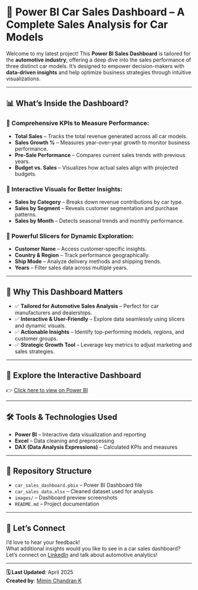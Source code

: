 # 🚗 Power BI Car Sales Dashboard – A Complete Sales Analysis for Car Models

Welcome to my latest project! This **Power BI Sales Dashboard** is tailored for the **automotive industry**, offering a deep dive into the sales performance of three distinct car models. It’s designed to empower decision-makers with **data-driven insights** and help optimize business strategies through intuitive visualizations.

---

## 📊 What’s Inside the Dashboard?

### 📌 Comprehensive KPIs to Measure Performance:
- **Total Sales** – Tracks the total revenue generated across all car models.
- **Sales Growth %** – Measures year-over-year growth to monitor business performance.
- **Pre-Sale Performance** – Compares current sales trends with previous years.
- **Budget vs. Sales** – Visualizes how actual sales align with projected budgets.

### 📌 Interactive Visuals for Better Insights:
- **Sales by Category** – Breaks down revenue contributions by car type.
- **Sales by Segment** – Reveals customer segmentation and purchase patterns.
- **Sales by Month** – Detects seasonal trends and monthly performance.

### 📌 Powerful Slicers for Dynamic Exploration:
- **Customer Name** – Access customer-specific insights.
- **Country & Region** – Track performance geographically.
- **Ship Mode** – Analyze delivery methods and shipping trends.
- **Years** – Filter sales data across multiple years.

---

## 🚀 Why This Dashboard Matters

- ✅ **Tailored for Automotive Sales Analysis** – Perfect for car manufacturers and dealerships.
- ✅ **Interactive & User-Friendly** – Explore data seamlessly using slicers and dynamic visuals.
- ✅ **Actionable Insights** – Identify top-performing models, regions, and customer groups.
- ✅ **Strategic Growth Tool** – Leverage key metrics to adjust marketing and sales strategies.

---

## 📌 Explore the Interactive Dashboard  
👉 [Click here to view on Power BI](https://lnkd.in/gg7hvDPz)

---

## 🛠️ Tools & Technologies Used

- **Power BI** – Interactive data visualization and reporting  
- **Excel** – Data cleaning and preprocessing  
- **DAX (Data Analysis Expressions)** – Calculated KPIs and measures  

---

## 📂 Repository Structure

- `car_sales_dashboard.pbix` – Power BI Dashboard file  
- `car_sales_data.xlsx` – Cleaned dataset used for analysis  
- `images/` – Dashboard preview screenshots  
- `README.md` – Project documentation  

---

## 📣 Let’s Connect

I’d love to hear your feedback!  
What additional insights would you like to see in a car sales dashboard?  
Let’s connect on [LinkedIn](https://www.linkedin.com/in/your-link) and talk about automotive analytics!

---

**🗓️ Last Updated**: April 2025  
**Created by**: [Mimin Chandran K](https://www.linkedin.com/in/your-link)
